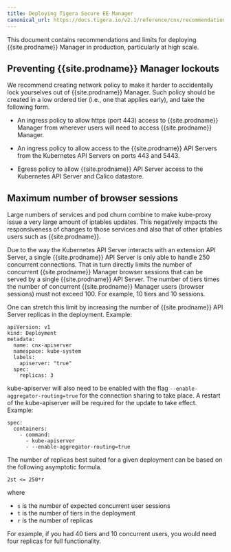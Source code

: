 ```yaml
---
title: Deploying Tigera Secure EE Manager
canonical_url: https://docs.tigera.io/v2.1/reference/cnx/recommendations
---
```


This document contains recommendations and limits for deploying {{site.prodname}} Manager in production, particularly at high scale.

## Preventing {{site.prodname}} Manager lockouts

We recommend creating network policy to make it harder to accidentally lock yourselves out of {{site.prodname}} Manager.  Such policy should be created in a low ordered tier (i.e., one that applies early), and take the following form.

- An ingress policy to allow https (port 443) access to {{site.prodname}} Manager from wherever users will need to access {{site.prodname}} Manager.

- An ingress policy to allow access to the {{site.prodname}} API Servers from the Kubernetes API Servers on ports 443 and 5443.

- Egress policy to allow {{site.prodname}} API Server access to the Kubernetes API Server and Calico datastore.


## Maximum number of browser sessions

Large numbers of services and pod churn combine to make kube-proxy issue a very large amount of iptables updates.  This negatively impacts the responsiveness of changes to those services and also that of other iptables users such as {{site.prodname}}.

Due to the way the Kubernetes API Server interacts with an extension API Server, a single {{site.prodname}} API Server is only able to handle 250 concurrent connections. That in turn directly limits the number of concurrent {{site.prodname}} Manager browser sessions that can be served by a single {{site.prodname}} API Server. The number of tiers times the number of concurrent {{site.prodname}} Manager users (browser sessions) must not exceed 100.  For example, 10 tiers and 10 sessions.

One can stretch this limit by increasing the number of {{site.prodname}} API Server replicas in the deployment. Example:

```
apiVersion: v1
kind: Deployment
metadata:
  name: cnx-apiserver
  namespace: kube-system
  labels:
    apiserver: "true"
  spec:
    replicas: 3
```

kube-apiserver will also need to be enabled with the flag `--enable-aggregator-routing=true` for the connection sharing to take place. A restart of the kube-apiserver will be required for the update to take effect. Example:

```
spec:
  containers:
    - command:
      - kube-apiserver
      - --enable-aggregator-routing=true 
```

The number of replicas best suited for a given deployment can be based on the following asymptotic formula.

```
2st <= 250*r 
```
where
- `s` is the number of expected concurrent user sessions
- `t` is the number of tiers in the deployment
- `r` is the number of replicas

For example, if you had 40 tiers and 10 concurrent users, you would need four replicas for full functionality.

